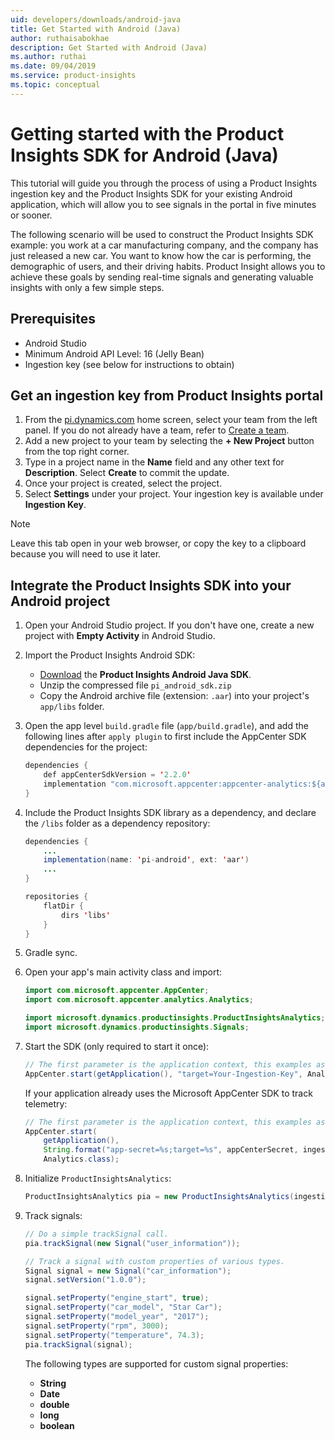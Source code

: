 ```yaml
---
uid: developers/downloads/android-java
title: Get Started with Android (Java)
author: ruthaisabokhae
description: Get Started with Android (Java)
ms.author: ruthai
ms.date: 09/04/2019
ms.service: product-insights
ms.topic: conceptual
---
```

# Getting started with the Product Insights SDK for Android (Java)

This tutorial will guide you through the process of using a Product Insights ingestion key and the Product Insights SDK for your existing Android application, which will allow you to see signals in the portal in five minutes or sooner.

The following scenario will be used to construct the Product Insights SDK example: you work at a car manufacturing company, and the company has just released a new car. You want to know how the car is performing, the demographic of users, and their driving habits. Product Insight allows you to achieve these goals by sending real-time signals and generating valuable insights with only a few simple steps.

## Prerequisites
* Android Studio
* Minimum Android API Level: 16 (Jelly Bean)
* Ingestion key (see below for instructions to obtain)

## Get an ingestion key from Product Insights portal
1. From the [pi.dynamics.com](http://pi.dynamics.com) home screen, select your team from the left panel. If you do not already have a team, refer to [Create a team](xref:developers/quick-starts/create-a-team).
2. Add a new project to your team by selecting the **+ New Project** button from the top right corner.
3. Type in a project name in the **Name** field and any other text for **Description**. Select **Create** to commit the update.
4. Once your project is created, select the project.
5. Select **Settings** under your project. Your ingestion key is available under **Ingestion Key**.

> [!NOTE]
> Leave this tab open in your web browser, or copy the key to a clipboard because you will need to use it later.

## Integrate the Product Insights SDK into your Android project
1. Open your Android Studio project. If you don't have one, create a new project with **Empty Activity** in Android Studio.

2. Import the Product Insights Android SDK:
    * [Download](https://download.pi.dynamics.com/sdk/ProductInsightsSenders/pi_android_sdk.zip) the **Product Insights Android Java SDK**.
    * Unzip the compressed file `pi_android_sdk.zip`
    * Copy the Android archive file (extension: `.aar`) into your project's `app/libs` folder.

3. Open the app level `build.gradle` file (`app/build.gradle`), and add the following lines after ```apply plugin``` to first include the AppCenter SDK dependencies for the project:

    ```java
    dependencies {
        def appCenterSdkVersion = '2.2.0'
        implementation "com.microsoft.appcenter:appcenter-analytics:${appCenterSdkVersion}"
    }
    ```
4. Include the Product Insights SDK library as a dependency, and declare the `/libs` folder as a dependency repository:

    ```java
    dependencies {
        ...
        implementation(name: 'pi-android', ext: 'aar')
        ...
    }

    repositories {
        flatDir {
            dirs 'libs'
        }
    }
    ```
5. Gradle sync.

6. Open your app's main activity class and import:

    ```java
    import com.microsoft.appcenter.AppCenter;
    import com.microsoft.appcenter.analytics.Analytics;

    import microsoft.dynamics.productinsights.ProductInsightsAnalytics;
    import microsoft.dynamics.productinsights.Signals;
    ```

7. Start the SDK (only required to start it once):

    ```java
    // The first parameter is the application context, this examples assumes it is called from an Activity.
    AppCenter.start(getApplication(), "target=Your-Ingestion-Key", Analytics.class);
    ```

    If your application already uses the Microsoft AppCenter SDK to track telemetry:
    ```java
    // The first parameter is the application context, this examples assumes it is called from an Activity.
    AppCenter.start(
        getApplication(),
        String.format("app-secret=%s;target=%s", appCenterSecret, ingestionKey),
        Analytics.class);
    ```

8. Initialize `ProductInsightsAnalytics`:

    ```java
    ProductInsightsAnalytics pia = new ProductInsightsAnalytics(ingestionKey);
    ```

9. Track signals:

    ```java
    // Do a simple trackSignal call.
    pia.trackSignal(new Signal("user_information"));

    // Track a signal with custom properties of various types.
    Signal signal = new Signal("car_information");
    signal.setVersion("1.0.0");

    signal.setProperty("engine_start", true);
    signal.setProperty("car_model", "Star Car");
    signal.setProperty("model_year", "2017");
    signal.setProperty("rpm", 3000);
    signal.setProperty("temperature", 74.3);
    pia.trackSignal(signal);
    ```

    The following types are supported for custom signal properties:
    - **String**
    - **Date**
    - **double**
    - **long**
    - **boolean**
